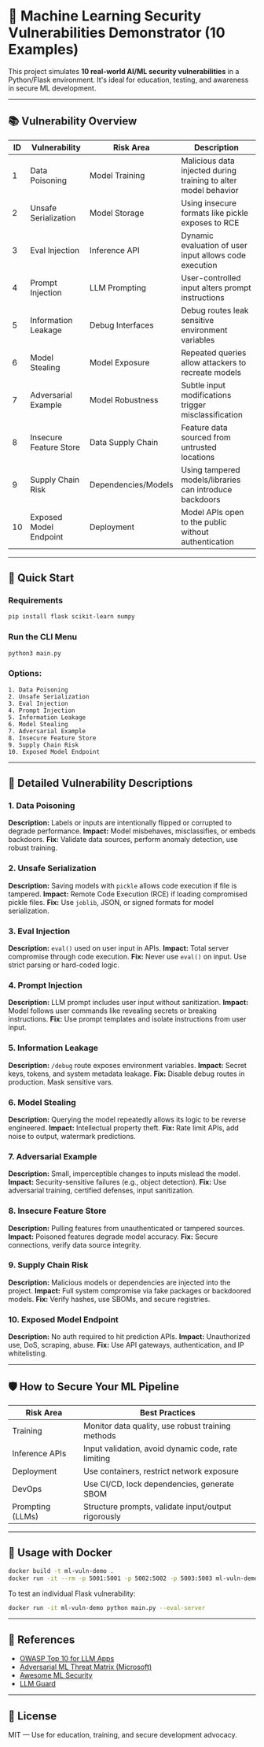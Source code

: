 # 🔐 Machine Learning Security Vulnerabilities Demonstrator (10 Examples)

This project simulates **10 real-world AI/ML security vulnerabilities** in a Python/Flask environment. It's ideal for education, testing, and awareness in secure ML development.

---

## 📚 Vulnerability Overview

| ID  | Vulnerability              | Risk Area             | Description |
|-----|----------------------------|------------------------|-------------|
| 1   | Data Poisoning             | Model Training         | Malicious data injected during training to alter model behavior |
| 2   | Unsafe Serialization       | Model Storage          | Using insecure formats like pickle exposes to RCE |
| 3   | Eval Injection             | Inference API          | Dynamic evaluation of user input allows code execution |
| 4   | Prompt Injection           | LLM Prompting          | User-controlled input alters prompt instructions |
| 5   | Information Leakage        | Debug Interfaces       | Debug routes leak sensitive environment variables |
| 6   | Model Stealing             | Model Exposure         | Repeated queries allow attackers to recreate models |
| 7   | Adversarial Example        | Model Robustness       | Subtle input modifications trigger misclassification |
| 8   | Insecure Feature Store     | Data Supply Chain      | Feature data sourced from untrusted locations |
| 9   | Supply Chain Risk          | Dependencies/Models    | Using tampered models/libraries can introduce backdoors |
| 10  | Exposed Model Endpoint     | Deployment             | Model APIs open to the public without authentication |

---

## 🚀 Quick Start

### Requirements

```bash
pip install flask scikit-learn numpy
```

### Run the CLI Menu

```bash
python3 main.py
```

### Options:
```
1. Data Poisoning
2. Unsafe Serialization
3. Eval Injection
4. Prompt Injection
5. Information Leakage
6. Model Stealing
7. Adversarial Example
8. Insecure Feature Store
9. Supply Chain Risk
10. Exposed Model Endpoint
```

---

## 🧪 Detailed Vulnerability Descriptions

### 1. Data Poisoning
**Description:** Labels or inputs are intentionally flipped or corrupted to degrade performance.
**Impact:** Model misbehaves, misclassifies, or embeds backdoors.
**Fix:** Validate data sources, perform anomaly detection, use robust training.

### 2. Unsafe Serialization
**Description:** Saving models with `pickle` allows code execution if file is tampered.
**Impact:** Remote Code Execution (RCE) if loading compromised pickle files.
**Fix:** Use `joblib`, JSON, or signed formats for model serialization.

### 3. Eval Injection
**Description:** `eval()` used on user input in APIs.
**Impact:** Total server compromise through code execution.
**Fix:** Never use `eval()` on input. Use strict parsing or hard-coded logic.

### 4. Prompt Injection
**Description:** LLM prompt includes user input without sanitization.
**Impact:** Model follows user commands like revealing secrets or breaking instructions.
**Fix:** Use prompt templates and isolate instructions from user input.

### 5. Information Leakage
**Description:** `/debug` route exposes environment variables.
**Impact:** Secret keys, tokens, and system metadata leakage.
**Fix:** Disable debug routes in production. Mask sensitive vars.

### 6. Model Stealing
**Description:** Querying the model repeatedly allows its logic to be reverse engineered.
**Impact:** Intellectual property theft.
**Fix:** Rate limit APIs, add noise to output, watermark predictions.

### 7. Adversarial Example
**Description:** Small, imperceptible changes to inputs mislead the model.
**Impact:** Security-sensitive failures (e.g., object detection).
**Fix:** Use adversarial training, certified defenses, input sanitization.

### 8. Insecure Feature Store
**Description:** Pulling features from unauthenticated or tampered sources.
**Impact:** Poisoned features degrade model accuracy.
**Fix:** Secure connections, verify data source integrity.

### 9. Supply Chain Risk
**Description:** Malicious models or dependencies are injected into the project.
**Impact:** Full system compromise via fake packages or backdoored models.
**Fix:** Verify hashes, use SBOMs, and secure registries.

### 10. Exposed Model Endpoint
**Description:** No auth required to hit prediction APIs.
**Impact:** Unauthorized use, DoS, scraping, abuse.
**Fix:** Use API gateways, authentication, and IP whitelisting.

---

## 🛡️ How to Secure Your ML Pipeline

| Risk Area        | Best Practices |
|------------------|----------------|
| Training         | Monitor data quality, use robust training methods |
| Inference APIs   | Input validation, avoid dynamic code, rate limiting |
| Deployment       | Use containers, restrict network exposure |
| DevOps           | Use CI/CD, lock dependencies, generate SBOM |
| Prompting (LLMs) | Structure prompts, validate input/output rigorously |

---

## 📎 Usage with Docker

```bash
docker build -t ml-vuln-demo .
docker run -it --rm -p 5001:5001 -p 5002:5002 -p 5003:5003 ml-vuln-demo
```

To test an individual Flask vulnerability:
```bash
docker run -it ml-vuln-demo python main.py --eval-server
```

---

## 🧩 References

- [OWASP Top 10 for LLM Apps](https://owasp.org/www-project-top-10-for-large-language-model-applications/)
- [Adversarial ML Threat Matrix (Microsoft)](https://github.com/Azure/adversarial-ml-threat-matrix)
- [Awesome ML Security](https://github.com/trailofbits/awesome-ml-security)
- [LLM Guard](https://github.com/ProtectAI/llm-guard)

---

## 📜 License

MIT — Use for education, training, and secure development advocacy.
